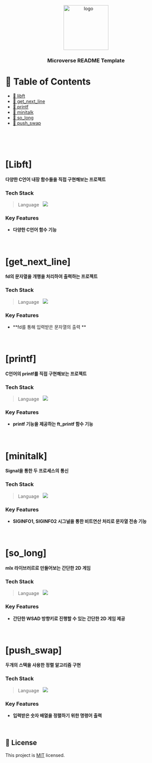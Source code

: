 <a name="readme-top"></a>

<div align="center">
  <!-- You are encouraged to replace this logo with your own! Otherwise you can also remove it. -->
  <img src="murple_logo.png" alt="logo" width="140"  height="auto" />
  <br/>

  <h3><b>Microverse README Template</b></h3>

</div>

<!-- TABLE OF CONTENTS -->

# 📗 Table of Contents

- [📖 libft](#libft)
- [📖 get_next_line](#get_next_line)
- [📖 printf](#printf)
- [📖 minitalk](#minitalk)
- [📖 so_long](#so_long)
- [📖 push_swap](#push_swap)





</br></br></br>

# [Libft] <a name="libft"></a>

**다양한 C언어 내장 함수들을 직접 구현해보는 프로젝트**
<br>

### Tech Stack <a name="tech-stack"></a>

> Language
&nbsp;&nbsp;<span><img src="https://img.shields.io/badge/C-A8B9CC?style=flat&logo=C&logoColor=white"/></span>&nbsp;

<!-- Features -->

### Key Features <a name="key-features"></a>

- **다양한 C언어 함수 기능**
</br></br></br>




# [get_next_line] <a name="get_next_line"></a>

**fd의 문자열을 개행을 처리하여 출력하는 프로젝트**
<br>

### Tech Stack <a name="tech-stack"></a>

> Language
&nbsp;&nbsp;<span><img src="https://img.shields.io/badge/C-A8B9CC?style=flat&logo=C&logoColor=white"/></span>&nbsp;

<!-- Features -->

### Key Features <a name="key-features"></a>

- **fd를 통해 입력받은 문자열의 출력 **
</br></br></br>



# [printf] <a name="printf"></a>

**C언어의 printf를 직접 구현해보는 프로젝트**
<br>

### Tech Stack <a name="tech-stack"></a>

> Language
&nbsp;&nbsp;<span><img src="https://img.shields.io/badge/C-A8B9CC?style=flat&logo=C&logoColor=white"/></span>&nbsp;

<!-- Features -->

### Key Features <a name="key-features"></a>

- **printf 기능을 제공하는 ft_printf 함수 기능**
</br></br></br>



# [minitalk] <a name="minitalk"></a>

**Signal을 통한 두 프로세스의 통신**
<br>

### Tech Stack <a name="tech-stack"></a>

> Language
&nbsp;&nbsp;<span><img src="https://img.shields.io/badge/C-A8B9CC?style=flat&logo=C&logoColor=white"/></span>&nbsp;

<!-- Features -->

### Key Features <a name="key-features"></a>

- **SIGINFO1, SIGINFO2 시그널을 통한 비트연산 처리로 문자열 전송 기능**
</br></br></br>



# [so_long] <a name="so_long"></a>

**mlx 라이브러르로 만들어보는 간단한 2D 게임**
<br>

### Tech Stack <a name="tech-stack"></a>

> Language
&nbsp;&nbsp;<span><img src="https://img.shields.io/badge/C-A8B9CC?style=flat&logo=C&logoColor=white"/></span>&nbsp;

<!-- Features -->

### Key Features <a name="key-features"></a>

- **간단한 WSAD 방향키로 진행할 수 있는 간단한 2D 게임 제공**
</br></br></br>



# [push_swap] <a name="push_swap"></a>

**두개의 스택을 사용한 정렬 알고리즘 구현**
<br>

### Tech Stack <a name="tech-stack"></a>

> Language
&nbsp;&nbsp;<span><img src="https://img.shields.io/badge/C-A8B9CC?style=flat&logo=C&logoColor=white"/></span>&nbsp;

<!-- Features -->

### Key Features <a name="key-features"></a>

- **입력받은 숫자 배열을 정렬하기 위한 명령어 출력**
</br></br></br>



<!-- LICENSE -->

## 📝 License <a name="license"></a>

This project is [MIT](./LICENSE) licensed.
